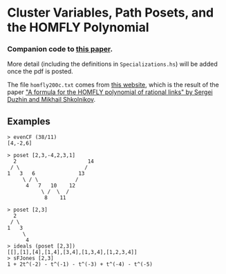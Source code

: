 # Cluster Variables, Path Posets, and the HOMFLY Polynomial

### Companion code to [this paper]().

More detail (including the definitions in `Specializations.hs`) will be added once the pdf is posted.

The file `homfly200c.txt` comes from [this website](http://www.pdmi.ras.ru/~arnsem/dataprog/), which is the result of the paper ["A formula for the HOMFLY polynomial of rational links" by Sergei Duzhin and Mikhail Shkolnikov](https://arxiv.org/abs/1009.1800).

## Examples

```{haskell}
> evenCF (38/11)
[4,-2,6]
```
```{haskell}
> poset [2,3,-4,2,3,1]
  2                       14
 / \                     /  
1   3   6              13   
     \ / \            /     
      4   7   10    12      
           \ /  \  /        
            8    11         
```
```{haskell}
> poset [2,3]
  2    
 / \   
1   3  
     \ 
      4
> ideals (poset [2,3])
[[],[1],[4],[1,4],[3,4],[1,3,4],[1,2,3,4]]
> sFJones [2,3]
1 + 2t^(-2) - t^(-1) - t^(-3) + t^(-4) - t^(-5)
```
